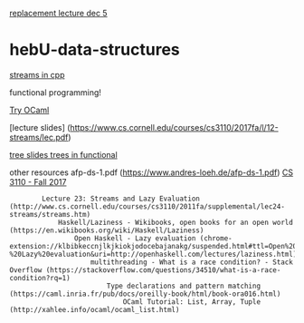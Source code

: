 [replacement lecture dec 5](https://docs.google.com/presentation/d/1gla9ycg86j88LH2ak_jzUk-Sx2gONepuvZSG0uHqs1Q/edit?usp=sharing)

# hebU-data-structures

[streams in cpp](https://bartoszmilewski.com/2014/04/21/getting-lazy-with-c/)

functional programming!

[Try OCaml](https://try.ocamlpro.com/)

[lecture slides] (https://www.cs.cornell.edu/courses/cs3110/2017fa/l/12-streams/lec.pdf)

[tree slides trees in functional](https://speakerdeck.com/vakila/theyre-functional-theyre-efficient-theyre-persistent-data-structures)


other resources
afp-ds-1.pdf (https://www.andres-loeh.de/afp-ds-1.pdf)
        [CS 3110 - Fall 2017](http://www.cs.cornell.edu/courses/cs3110/2017fa/)


            Lecture 23: Streams and Lazy Evaluation (http://www.cs.cornell.edu/courses/cs3110/2011fa/supplemental/lec24-streams/streams.htm)
                Haskell/Laziness - Wikibooks, open books for an open world (https://en.wikibooks.org/wiki/Haskell/Laziness)
                    Open Haskell - Lazy evaluation (chrome-extension://klbibkeccnjlkjkiokjodocebajanakg/suspended.html#ttl=Open%20Haskell%20-%20Lazy%20evaluation&uri=http://openhaskell.com/lectures/laziness.html)
                        multithreading - What is a race condition? - Stack Overflow (https://stackoverflow.com/questions/34510/what-is-a-race-condition?rq=1)
                            Type declarations and pattern matching (https://caml.inria.fr/pub/docs/oreilly-book/html/book-ora016.html)
                                OCaml Tutorial: List, Array, Tuple (http://xahlee.info/ocaml/ocaml_list.html)
                               
                                
